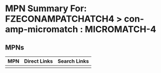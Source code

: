 



# MPN Summary For: FZECONAMPATCHATCH4 > con-amp-micromatch : MICROMATCH-4

## MPNs
  

|MPN|Direct Links|Search Links|
| :--- | :--- | :--- |
||||
